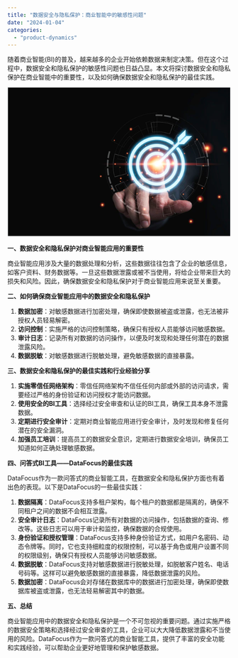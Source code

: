 ```yaml
---
title: "数据安全与隐私保护：商业智能中的敏感性问题"
date: "2024-01-04"
categories: 
  - "product-dynamics"
---
```


随着商业智能(BI)的普及，越来越多的企业开始依赖数据来制定决策。但在这个过程中，数据安全和隐私保护的敏感性问题也日益凸显。本文将探讨数据安全和隐私保护在商业智能中的重要性，以及如何确保数据安全和隐私保护的最佳实践。

![目标.png](images/1659518932-png.png)

**一、数据安全和隐私保护对商业智能应用的重要性**

商业智能应用涉及大量的数据处理和分析，这些数据往往包含了企业的敏感信息，如客户资料、财务数据等。一旦这些数据泄露或被不当使用，将给企业带来巨大的损失和风险。因此，确保数据安全和隐私保护对于商业智能应用来说至关重要。

**二、如何确保商业智能应用中的数据安全和隐私保护**

1. **数据加密**：对敏感数据进行加密处理，确保即使数据被盗或泄露，也无法被非授权人员轻易解密。
2. **访问控制**：实施严格的访问控制策略，确保只有授权人员能够访问敏感数据。
3. **审计日志**：记录所有对数据的访问操作，以便及时发现和处理任何潜在的数据泄露风险。
4. **数据脱敏**：对敏感数据进行脱敏处理，避免敏感数据的直接暴露。

**三、数据安全和隐私保护的最佳实践和行业经验分享**

1. **实施零信任网络架构**：零信任网络架构不信任任何内部或外部的访问请求，需要经过严格的身份验证和访问授权才能访问数据。
2. **使用安全的BI工具**：选择经过安全审查和认证的BI工具，确保工具本身不泄露数据。
3. **定期进行安全审计**：定期对商业智能应用进行安全审计，及时发现和修复任何潜在的安全漏洞。
4. **加强员工培训**：提高员工的数据安全意识，定期进行数据安全培训，确保员工知道如何正确处理敏感数据。

**四、问答式BI工具——DataFocus的最佳实践**

DataFocus作为一款问答式的商业智能工具，在数据安全和隐私保护方面也有着出色的表现。以下是DataFocus的一些最佳实践：

1. **数据隔离**：DataFocus支持多租户架构，每个租户的数据都是隔离的，确保不同租户之间的数据不会相互泄露。
2. **安全审计日志**：DataFocus记录所有对数据的访问操作，包括数据的查询、修改等。这些日志可以用于审计和监控，确保数据的合规使用。
3. **身份验证和授权管理**：DataFocus支持多种身份验证方式，如用户名密码、动态令牌等。同时，它也支持细粒度的权限控制，可以基于角色或用户设置不同的权限级别，确保只有授权人员能够访问敏感数据。
4. **数据脱敏**：DataFocus支持对敏感数据进行脱敏处理，如脱敏客户姓名、电话号码等。这样可以避免敏感数据的直接暴露，降低数据泄露的风险。
5. **数据加密**：DataFocus会对存储在数据库中的数据进行加密处理，确保即使数据库被盗或泄露，也无法轻易解密其中的数据。

**五、总结**

商业智能应用中的数据安全和隐私保护是一个不可忽视的重要问题。通过实施严格的数据安全策略和选择经过安全审查的工具，企业可以大大降低数据泄露和不当使用的风险。DataFocus作为一款问答式的商业智能工具，提供了丰富的安全功能和实践经验，可以帮助企业更好地管理和保护敏感数据。
